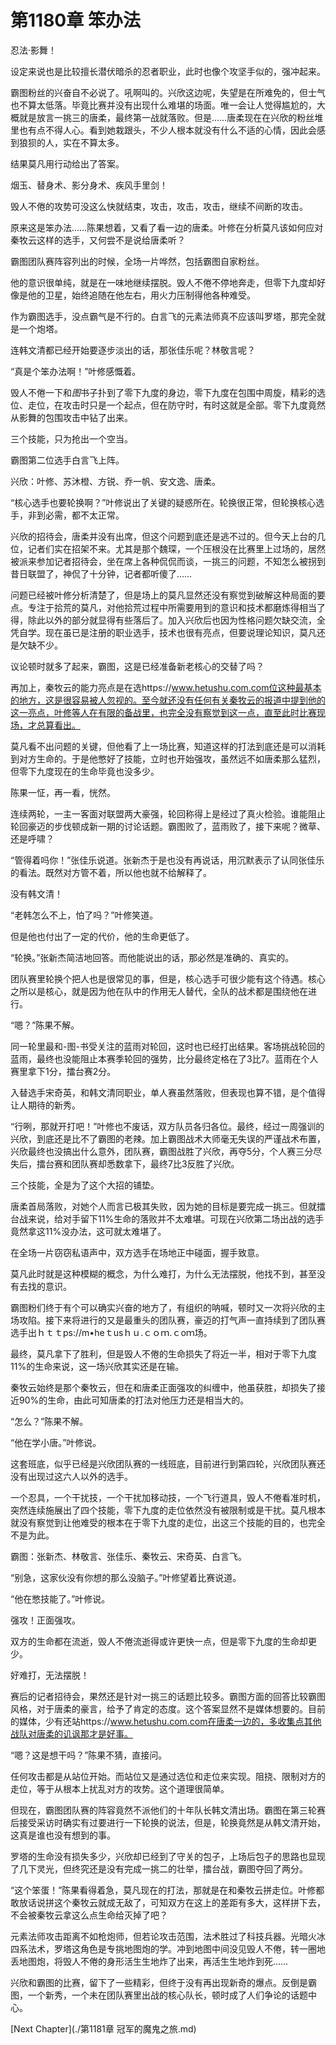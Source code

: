# 第1180章 笨办法

忍法·影舞！

设定来说也是比较擅长潜伏暗杀的忍者职业，此时也像个攻坚手似的，强冲起来。

霸图粉丝的兴奋自不必说了。吼啊叫的。兴欣这边呢，失望是在所难免的，但士气也不算太低落。毕竟比赛并没有出现什么难堪的场面。唯一会让人觉得尴尬的，大概就是放言一挑三的唐柔，最终第一战就落败。但是……唐柔现在在兴欣的粉丝堆里也有点不得人心。看到她栽跟头，不少人根本就没有什么不适的心情，因此会感到狼狈的人，实在不算太多。

结果莫凡用行动给出了答案。

烟玉、替身术、影分身术、疾风手里剑！

毁人不倦的攻势可没这么快就结束，攻击，攻击，攻击，继续不间断的攻击。

原来这是笨办法……陈果想着，又看了看一边的唐柔。叶修在分析莫凡该如何应对秦牧云这样的选手，又何尝不是说给唐柔听？

霸图团队赛阵容列出的时候，全场一片哗然，包括霸图自家粉丝。

他的意识很单纯，就是在一味地继续摆脱。毁人不倦不停地奔走，但零下九度却好像是他的卫星，始终追随在他左右，用火力压制得他各种难受。

作为霸图选手，没点霸气是不行的。白言飞的元素法师真不应该叫罗塔，那完全就是一个炮塔。

连韩文清都已经开始要逐步淡出的话，那张佳乐呢？林敬言呢？

“真是个笨办法啊！”叶修感慨着。

毁人不倦一下和*图*书子扑到了零下九度的身边，零下九度在包围中周旋，精彩的选位、走位，在攻击时只是一个起点，但在防守时，有时这就是全部。零下九度竟然从影舞的包围攻击中钻了出来。

三个技能，只为抢出一个空当。

霸图第二位选手白言飞上阵。

兴欣：叶修、苏沐橙、方锐、乔一帆、安文逸、唐柔。

“核心选手也要轮换啊？”叶修说出了关键的疑惑所在。轮换很正常，但轮换核心选手，非到必需，都不太正常。

兴欣的招待会，唐柔并没有出席，但这个问题到底还是逃不过的。但今天上台的几位，记者们实在招架不来。尤其是那个魏琛，一个压根没在比赛里上过场的，居然被派来参加记者招待会，坐在席上各种侃侃而谈，一挑三的问题，不知怎么被拐到昔日联盟了，神侃了十分钟，记者都听傻了……

问题已经被叶修分析清楚了，但是场上的莫凡显然还没有察觉到破解这种局面的要点。专注于拾荒的莫凡，对他拾荒过程中所需要用到的意识和技术都磨炼得相当了得，除此以外的部分就显得有些落后了。加入兴欣后也因为性格问题欠缺交流，全凭自学。现在虽已是注册的职业选手，技术也很有亮点，但要说理论知识，莫凡还是欠缺不少。

议论顿时就多了起来，霸图，这是已经准备新老核心的交替了吗？

再加上，秦牧云的能力亮点是在选https://www.hetushu.com.com位这种最基本的地方，这是很容易被人忽视的。至今就还没有任何有关秦牧云的报道中提到他的这一亮点，叶修等人在有限的备战里，也完全没有察觉到这一点，直至此时比赛现场，才总算看出。

莫凡看不出问题的关键，但他看了上一场比赛，知道这样的打法到底还是可以消耗到对方生命的。于是他憋好了技能，立时也开始强攻，虽然远不如唐柔那么猛烈，但零下九度现在的生命毕竟也没多少。

陈果一怔，再一看，恍然。

连续两轮，一主一客面对联盟两大豪强，轮回称得上是经过了真火检验。谁能阻止轮回豪迈的步伐顿成新一期的讨论话题。霸图败了，蓝雨败了，接下来呢？微草、还是呼啸？

“管得着吗你！”张佳乐说道。张新杰于是也没有再说话，用沉默表示了认同张佳乐的看法。既然对方管不着，所以他也就不给解释了。

没有韩文清！

“老韩怎么不上，怕了吗？”叶修笑道。

但是他也付出了一定的代价，他的生命更低了。

“轮换。”张新杰简洁地回答。而他能说出的话，那必然是准确的、真实的。

团队赛里轮换个把人也是很常见的事，但是，核心选手可很少能有这个待遇。核心之所以是核心，就是因为他在队中的作用无人替代，全队的战术都是围绕他在进行。

“嗯？”陈果不解。

同一轮里最和-图-书受关注的蓝雨对轮回，这时也已经打出结果。客场挑战轮回的蓝雨，最终也没能阻止本赛季轮回的强势，比分最终定格在了3比7。蓝雨在个人赛里拿下1分，擂台赛2分。

入替选手宋奇英，和韩文清同职业，单人赛虽然落败，但表现也算不错，是个值得让人期待的新秀。

“行咧，那就开打吧！”叶修也不废话，双方队员各归各位。最终，经过一周强训的兴欣，到底还是比不了霸图的老辣。加上霸图战术大师毫无失误的严谨战术布置，兴欣最终也没搞出什么意外，团队赛，霸图战胜了兴欣，再夺5分，个人赛三分尽失后，擂台赛和团队赛却悉数拿下，最终7比3反胜了兴欣。

三个技能，全是为了这个大招的铺垫。

唐柔首局落败，对她个人而言已极其失败，因为她的目标是要完成一挑三。但就擂台战来说，给对手留下11%生命的落败并不太难堪。可现在兴欣第二场出战的选手竟然拿这11%没办法，这可就太难堪了。

在全场一片窃窃私语声中，双方选手在场地正中碰面，握手致意。

莫凡此时就是这种模糊的概念，为什么难打，为什么无法摆脱，他找不到，甚至没有去找的意识。

霸图粉们终于有个可以确实兴奋的地方了，有组织的呐喊，顿时又一次将兴欣的主场攻陷。接下来将进行的又是最重头的团队赛，豪迈的打气声一直持续到了团队赛选手出ｈｔｔps://m•heｔusｈｕ.ｃｏｍ.ｃoｍ场。

最终，莫凡拿下了胜利，但是毁人不倦的生命损失了将近一半，相对于零下九度11%的生命来说，这一场兴欣其实还是在输。

秦牧云始终是那个秦牧云，但在和唐柔正面强攻的纠缠中，他虽获胜，却损失了接近90%的生命，由此可知唐柔的打法对他压力还是相当大的。

“怎么？”陈果不解。

“他在学小唐。”叶修说。

这套班底，似乎已经是兴欣团队赛的一线班底，目前进行到第四轮，兴欣团队赛还没有出现过这六人以外的选手。

一个忍具，一个干扰技，一个干扰加移动技，一个飞行道具，毁人不倦看准时机，突然连续施展出了四个技能，零下九度的走位依然没有被限制或是干扰。莫凡根本就没有察觉到让他难受的根本在于零下九度的走位，出这三个技能的目的，也完全不是为此。

霸图：张新杰、林敬言、张佳乐、秦牧云、宋奇英、白言飞。

“别急，这家伙没有你想的那么没脑子。”叶修望着比赛说道。

“他在憋技能了。”叶修说。

强攻！正面强攻。

双方的生命都在流逝，毁人不倦流逝得或许更快一点，但是零下九度的生命却更少。

好难打，无法摆脱！

赛后的记者招待会，果然还是针对一挑三的话题比较多。霸图方面的回答比较霸图风格，对于唐柔的豪言，给予了肯定的态度。这个答案显然不是媒体想要的。目前的媒体，少有还站https://www.hetushu.com.com在唐柔一边的，多收集点其他战队对唐柔的讥讽那才是好事。

“嗯？这是想干吗？”陈果不猜，直接问。

任何攻击都是从站位开始。而站位又是通过选位和走位来实现。阻挠、限制对方的走位，等于从根本上扰乱对方的攻势。这个道理很简单。

但现在，霸图团队赛的阵容竟然不派他们的十年队长韩文清出场。霸图在第三轮赛后接受采访时确实有过要进行一下轮换的说法，但是，轮换竟然是从韩文清开始，这真是谁也没有想到的事。

罗塔的生命没有损失多少，兴欣却已经到了守关的包子，上场后包子的思路也显现了几下灵光，但终究还是没有完成一挑二的壮举，擂台战，霸图夺回了两分。

“这个笨蛋！”陈果看得着急，莫凡现在的打法，那就是在和秦牧云拼走位。叶修都敢放话说拼这个秦牧云就成无敌了，可知双方在这上的差距有多大，这样拼下去，不会被秦牧云拿这么点生命给灭掉了吧？

元素法师攻击距离不如枪炮师，但若论攻击范围，法术胜过了科技兵器。光暗火冰四系法术，罗塔这角色是专挑地图炮的学。冲到地图中间没见毁人不倦，转一圈地丢地图炮，将毁人不倦的身形活生生地炸了出来，再活生生地炸到死……

兴欣和霸图的比赛，留下了一些精彩，但终于没有再出现新奇的爆点。反倒是霸图，一个新秀，一个未在团队赛里出战的核心队长，顿时成了人们争论的话题中心。



[Next Chapter](./第1181章 冠军的魔鬼之旅.md)